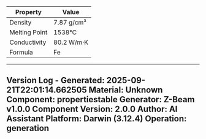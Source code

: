 | Property | Value |
|----------|-------|
| Density | 7.87 g/cm³ |
| Melting Point | 1538°C |
| Conductivity | 80.2 W/m·K |
| Formula | Fe |


---
Version Log - Generated: 2025-09-21T22:01:14.662505
Material: Unknown
Component: propertiestable
Generator: Z-Beam v1.0.0
Component Version: 2.0.0
Author: AI Assistant
Platform: Darwin (3.12.4)
Operation: generation
---